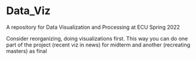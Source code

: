 # Data_Viz
A repository for Data Visualization and Processing at ECU Spring 2022

Consider reorganizing, doing visualizations first.  This way you can do one part of the project (recent viz in news) for midterm and another (recreating masters) as final
